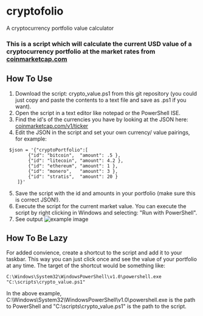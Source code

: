 # cryptofolio
A cryptocurrency portfolio value calculator 

### This is a script which will calculate the current USD value of a cryptocurrency portfolio at the market rates from [coinmarketcap.com](http://CoinMarketCap.com)

## How To Use

  1. Download the script: crypto_value.ps1 from this git repository (you could just copy and paste the contents to a text file and save as .ps1 if you want).
  2. Open the script in a text editor like notepad or the PowerShell ISE.
  3. Find the id's of the currencies you have by looking at the JSON here: [coinmarketcap.com/v1/ticker](https://api.coinmarketcap.com/v1/ticker/)
  4. Edit the JSON in the script and set your own currency/ value pairings, for example: 
```
 $json = '{"cryptoPortfolio":[
        {"id": "bitcoin",  "amount": .5 },
        {"id": "litecoin", "amount": 4.2 },
        {"id": "ethereum", "amount": 1 },
        {"id": "monero",   "amount": 3 },
        {"id": "stratis",  "amount": 20 }
    ]}'
```
 
   5. Save the script with the id and amounts in your portfolio (make sure this is correct JSON!).
   6. Execute the script for the current market value. You can execute the script by right clicking in Windows and selecting: "Run with PowerShell".
   7. See output
![example image](http://i.imgur.com/K7GZ1e1.jpg "An exemplary image")

## How To Be Lazy
For added convience, create a shortcut to the script and add it to your taskbar. This way you can just click once and see the value of your portfolio at any time. The target of the shortcut would be something like: 
```
C:\Windows\System32\WindowsPowerShell\v1.0\powershell.exe "C:\scripts\crypto_value.ps1"
```
In the above example, C:\Windows\System32\WindowsPowerShell\v1.0\powershell.exe is the path to PowerShell and "C:\scripts\crypto_value.ps1" is the path to the script.
